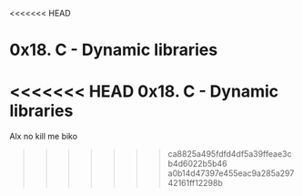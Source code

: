 <<<<<<< HEAD

0x18. C - Dynamic libraries
=======
<<<<<<< HEAD
0x18. C - Dynamic libraries
=======
Alx no kill me biko
>>>>>>> ca8825a495fdfd4df5a39ffeae3cb4d6022b5b46
>>>>>>> a0b14d47397e455eac9a285a29742161ff12298b
